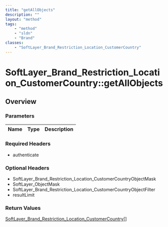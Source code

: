 ```yaml
---
title: "getAllObjects"
description: ""
layout: "method"
tags:
    - "method"
    - "sldn"
    - "Brand"
classes:
    - "SoftLayer_Brand_Restriction_Location_CustomerCountry"
---
```

# SoftLayer_Brand_Restriction_Location_CustomerCountry::getAllObjects
## Overview 


### Parameters 
|Name | Type | Description |
| --- | --- | --- |


### Required Headers
* authenticate

### Optional Headers
* SoftLayer_Brand_Restriction_Location_CustomerCountryObjectMask
* SoftLayer_ObjectMask
* SoftLayer_Brand_Restriction_Location_CustomerCountryObjectFilter
* resultLimit

### Return Values
<a href='/reference/datatypes/SoftLayer_Brand_Restriction_Location_CustomerCountry'>SoftLayer_Brand_Restriction_Location_CustomerCountry[] </a>


